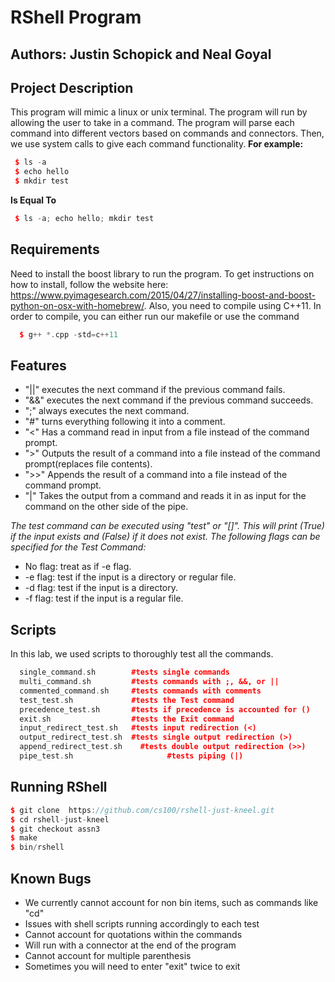 # RShell Program
## Authors: Justin Schopick and Neal Goyal

## Project Description
This program will mimic a linux or unix terminal. The program will run by allowing the user to take in a command. The program will parse each command into different vectors based on commands and connectors. Then, we use system calls to give each command functionality.
**For example:**
```c++
 $ ls -a
 $ echo hello
 $ mkdir test
```
**Is Equal To**
```c++
 $ ls -a; echo hello; mkdir test
```
## Requirements
Need to install the boost library to run the program. To get instructions on how to install, follow the website here: https://www.pyimagesearch.com/2015/04/27/installing-boost-and-boost-python-on-osx-with-homebrew/. Also, you need to compile using C++11. In order to compile, you can either run our makefile or use the command
```c++
  $ g++ *.cpp -std=c++11
```
## Features
* "||" executes the next command if the previous command fails.
* "&&" executes the next command if the previous command succeeds.
* ";" always executes the next command.
* "#" turns everything following it into a comment.
* "<" Has a command read in input from a file instead of the command prompt.
* ">" Outputs the result of a command into a file instead of the command prompt(replaces file contents).
* ">>" Appends the result of a command into a file instead of the command prompt.
* "|" Takes the output from a command and reads it in as input for the command on the other side of the pipe.

*The test command can be executed using "test" or "[]". This will print (True) if the input exists and (False) if it does not exist. The following flags can be specified for the Test Command:*
* No flag: treat as if -e flag.
* -e flag: test if the input is a directory or regular file.
* -d flag: test if the input is a directory.
* -f flag: test if the input is a regular file.

## Scripts
In this lab, we used scripts to thoroughly test all the commands.
```c++
  single_command.sh        #tests single commands
  multi_command.sh         #tests commands with ;, &&, or ||
  commented_command.sh     #tests commands with comments
  test_test.sh             #tests the Test command
  precedence_test.sh       #tests if precedence is accounted for ()
  exit.sh                  #tests the Exit command
  input_redirect_test.sh   #tests input redirection (<)
  output_redirect_test.sh  #tests single output redirection (>)
  append_redirect_test.sh	 #tests double output redirection (>>)
  pipe_test.sh					   #tests piping (|)
```

## Running RShell
```c++
$ git clone  https://github.com/cs100/rshell-just-kneel.git
$ cd rshell-just-kneel
$ git checkout assn3
$ make
$ bin/rshell
```

## Known Bugs
- We currently cannot account for non bin items, such as commands like "cd"
- Issues with shell scripts running accordingly to each test
- Cannot account for quotations within the commands
- Will run with a connector at the end of the program
- Cannot account for multiple parenthesis
- Sometimes you will need to enter "exit" twice to exit